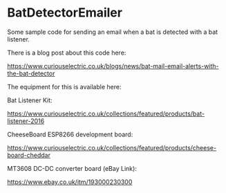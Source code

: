 # BatDetectorEmailer
Some sample code for sending an email when a bat is detected with a bat listener.

There is a blog post about this code here:

https://www.curiouselectric.co.uk/blogs/news/bat-mail-email-alerts-with-the-bat-detector

The equipment for this is available here:

Bat Listener Kit:

https://www.curiouselectric.co.uk/collections/featured/products/bat-listener-2016

CheeseBoard ESP8266 development board:

https://www.curiouselectric.co.uk/collections/featured/products/cheese-board-cheddar

MT3608 DC-DC converter board (eBay Link):

https://www.ebay.co.uk/itm/193000230300

